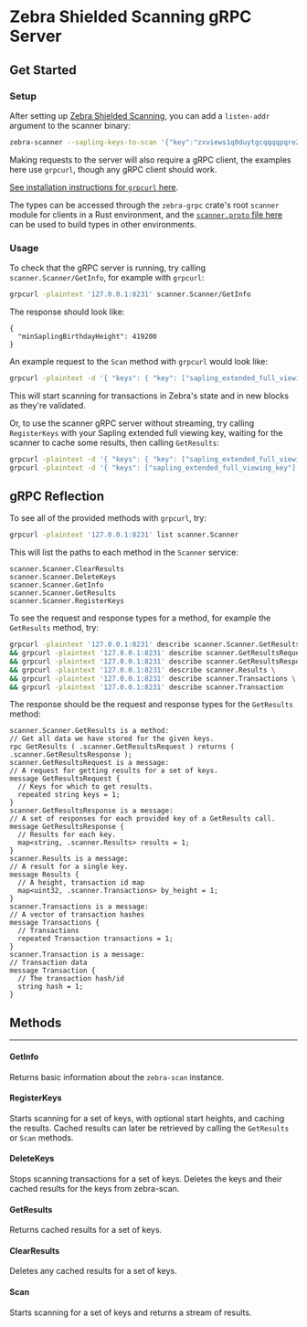 # Zebra Shielded Scanning gRPC Server

## Get Started

### Setup

After setting up [Zebra Shielded Scanning](https://zebra.zfnd.org/user/shielded-scan.html), you can add a `listen-addr` argument to the scanner binary:


```bash
zebra-scanner --sapling-keys-to-scan '{"key":"zxviews1q0duytgcqqqqpqre26wkl45gvwwwd706xw608hucmvfalr759ejwf7qshjf5r9aa7323zulvz6plhttp5mltqcgs9t039cx2d09mgq05ts63n8u35hyv6h9nc9ctqqtue2u7cer2mqegunuulq2luhq3ywjcz35yyljewa4mgkgjzyfwh6fr6jd0dzd44ghk0nxdv2hnv4j5nxfwv24rwdmgllhe0p8568sgqt9ckt02v2kxf5ahtql6s0ltjpkckw8gtymxtxuu9gcr0swvz", "birthday_height": 419200}' --zebrad-cache-dir /media/alfredo/stuff/chain/zebra --zebra-rpc-listen-addr '127.0.0.1:8232' --listen-addr '127.0.0.1:8231'
```

Making requests to the server will also require a gRPC client, the examples here use `grpcurl`, though any gRPC client should work.

[See installation instructions for `grpcurl` here](https://github.com/fullstorydev/grpcurl?tab=readme-ov-file#installation).

The types can be accessed through the `zebra-grpc` crate's root `scanner` module for clients in a Rust environment, and the [`scanner.proto` file here](https://github.com/ZcashFoundation/zebra/blob/main/zebra-grpc/proto/scanner.proto) can be used to build types in other environments.

### Usage

To check that the gRPC server is running, try calling `scanner.Scanner/GetInfo`, for example with `grpcurl`:

```bash
grpcurl -plaintext '127.0.0.1:8231' scanner.Scanner/GetInfo
```

The response should look like:

```
{
  "minSaplingBirthdayHeight": 419200
}
```

An example request to the `Scan` method with `grpcurl` would look like: 

```bash
grpcurl -plaintext -d '{ "keys": { "key": ["sapling_extended_full_viewing_key"] } }' '127.0.0.1:8231' scanner.Scanner/Scan
```

This will start scanning for transactions in Zebra's state and in new blocks as they're validated.

Or, to use the scanner gRPC server without streaming, try calling `RegisterKeys` with your Sapling extended full viewing key, waiting for the scanner to cache some results, then calling `GetResults`:

```bash
grpcurl -plaintext -d '{ "keys": { "key": ["sapling_extended_full_viewing_key"] } }' '127.0.0.1:8231' scanner.Scanner/RegisterKeys
grpcurl -plaintext -d '{ "keys": ["sapling_extended_full_viewing_key"] }' '127.0.0.1:8231' scanner.Scanner/GetResults
```

## gRPC Reflection

To see all of the provided methods with `grpcurl`, try:

```bash
grpcurl -plaintext '127.0.0.1:8231' list scanner.Scanner
```

This will list the paths to each method in the `Scanner` service:
```
scanner.Scanner.ClearResults
scanner.Scanner.DeleteKeys
scanner.Scanner.GetInfo
scanner.Scanner.GetResults
scanner.Scanner.RegisterKeys
```

To see the request and response types for a method, for example the `GetResults` method, try:


```bash
grpcurl -plaintext '127.0.0.1:8231' describe scanner.Scanner.GetResults \
&& grpcurl -plaintext '127.0.0.1:8231' describe scanner.GetResultsRequest \
&& grpcurl -plaintext '127.0.0.1:8231' describe scanner.GetResultsResponse \
&& grpcurl -plaintext '127.0.0.1:8231' describe scanner.Results \
&& grpcurl -plaintext '127.0.0.1:8231' describe scanner.Transactions \
&& grpcurl -plaintext '127.0.0.1:8231' describe scanner.Transaction
```

The response should be the request and response types for the `GetResults` method:

```
scanner.Scanner.GetResults is a method:
// Get all data we have stored for the given keys.
rpc GetResults ( .scanner.GetResultsRequest ) returns ( .scanner.GetResultsResponse );
scanner.GetResultsRequest is a message:
// A request for getting results for a set of keys.
message GetResultsRequest {
  // Keys for which to get results.
  repeated string keys = 1;
}
scanner.GetResultsResponse is a message:
// A set of responses for each provided key of a GetResults call.
message GetResultsResponse {
  // Results for each key.
  map<string, .scanner.Results> results = 1;
}
scanner.Results is a message:
// A result for a single key.
message Results {
  // A height, transaction id map
  map<uint32, .scanner.Transactions> by_height = 1;
}
scanner.Transactions is a message:
// A vector of transaction hashes
message Transactions {
  // Transactions
  repeated Transaction transactions = 1;
}
scanner.Transaction is a message:
// Transaction data
message Transaction {
  // The transaction hash/id
  string hash = 1;
}
```

## Methods

<!-- TODO: Add a reference to zebra-grpc method docs -->

---
#### GetInfo

Returns basic information about the `zebra-scan` instance.

#### RegisterKeys

Starts scanning for a set of keys, with optional start heights, and caching the results.
Cached results can later be retrieved by calling the `GetResults` or `Scan` methods.

#### DeleteKeys

Stops scanning transactions for a set of keys. Deletes the keys and their cached results for the keys from zebra-scan.

#### GetResults

Returns cached results for a set of keys.

#### ClearResults

Deletes any cached results for a set of keys.

#### Scan

Starts scanning for a set of keys and returns a stream of results.
